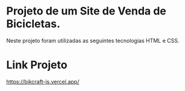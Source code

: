 # Projeto de um Site de Venda de Bicicletas.
Neste projeto foram utilizadas as seguintes tecnologias
HTML e CSS.

# Link Projeto
https://bikcraft-js.vercel.app/
